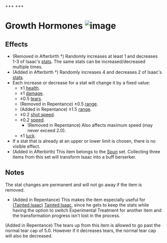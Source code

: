 +++
+++

 # Growth Hormones ![image](/image/Growth_Hormones.png) 


Effects
---------


* (Removed in Afterbirth †) Randomly increases at least 1 and decreases 1-3 of Isaac's [stats](/wiki/Attributes "Attributes"). The same stats can be increased/decreased multiple times.
* (Added in Afterbirth †) Randomly increases 4 and decreases 2 of Isaac's [stats](/wiki/Attributes "Attributes").
* Each increase or decrease for a stat will change it by a fixed value:
	+ ±1 [health](/wiki/Health "Health").
	+ ±1 [damage](/wiki/Damage "Damage").
	+ ±0.5 [tears](/wiki/Tears "Tears").
	+ (Removed in Repentance) ±0.5 [range](/wiki/Range "Range").
	+ (Added in Repentance) ±1.5 [range](/wiki/Range "Range").
	+ ±0.2 [shot speed](/wiki/Shot_speed "Shot speed").
	+ ±0.2 [speed](/wiki/Speed "Speed").
		- (Removed in Repentance) Also affects maximum speed (may never exceed 2.0).
	+ ±1 [luck](/wiki/Luck "Luck").
* If a stat that is already at an upper or lower limit is chosen, there is no visible effect.
* (Added in Afterbirth) This item belongs to the [Spun](/wiki/Spun "Spun") set. Collecting three items from this set will transform Isaac into a buff berserker.


Notes
-------


The stat changes are permanent and will not go away if the item is removed.



* (Added in Repentance) This makes the item especially useful for  [(Tainted Isaac)](/wiki/Tainted_Isaac "Tainted Isaac") [Tainted Isaac](/wiki/Tainted_Isaac "Tainted Isaac"), since he gets to keep the stats while having the option to switch Experimental Treatment for another item and the transformation progress isn't lost in the process.


(Added in Repentance) The tears up from this item is allowed to go past the normal tear cap of 5.0. However if it decreases tears, the normal tear cap will also be decreased.



